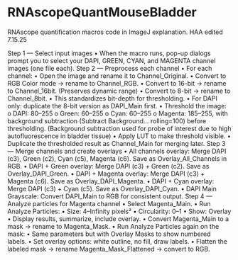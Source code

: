 # RNAscopeQuantMouseBladder

RNAscope quantification macros code in ImageJ explanation. HAA edited 7.15.25

Step 1 — Select input images
•	When the macro runs, pop-up dialogs prompt you to select your DAPI, GREEN, CYAN, and MAGENTA channel images (one file each).
Step 2 — Preprocess each channel
•	For each channel:
•	Open the image and rename it to Channel_Original.
•	Convert to RGB Color mode → rename to Channel_RGB.
•	Convert to 16-bit → rename to Channel_16bit. (Preserves dynamic range)
•	Convert to 8-bit → rename to Channel_8bit.
•	This standardizes bit-depth for thresholding.
•	For DAPI only: duplicate the 8-bit version as DAPI_Main first.
•	Threshold the image:
o	DAPI: 80–255
o	Green: 60–255
o	Cyan: 60–255
o	Magenta: 185–255, with background subtraction (Subtract Background... rolling=100) before thresholding. (Background subtraction used for probe of interest due to high autofluorescence in bladder tissue)
•	Apply LUT to make threshold visible.
•	Duplicate the thresholded result as Channel_Main for merging later.
Step 3 — Merge channels and create overlays
•	All channels overlay: Merge DAPI (c3), Green (c2), Cyan (c5), Magenta (c6). Save as Overlay_All_Channels in RGB.
•	DAPI + Green overlay: Merge DAPI (c3) + Green (c2). Save as Overlay_DAPI_Green.
•	DAPI + Magenta overlay: Merge DAPI (c3) + Magenta (c6). Save as Overlay_DAPI_Magenta.
•	DAPI + Cyan overlay: Merge DAPI (c3) + Cyan (c5). Save as Overlay_DAPI_Cyan.
•	DAPI Main Grayscale: Convert DAPI_Main to RGB for consistent output.
Step 4 — Analyze particles for Magenta channel
•	Select Magenta_Main.
•	Run Analyze Particles:
•	Size: 4–Infinity pixels²
•	Circularity: 0–1
•	Show: Overlay
•	Display results, summarize, include overlay.
•	Convert Magenta_Main to a mask → rename to Magenta_Mask.
•	Run Analyze Particles again on the mask:
•	Same parameters but with Overlay Masks to show numbered labels.
•	Set overlay options: white outline, no fill, draw labels.
•	Flatten the labeled mask → rename Magenta_Mask_Flattened → convert to RGB.

